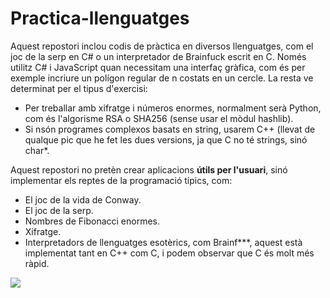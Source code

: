 # Practica-llenguatges
Aquest repostori inclou codis de pràctica en diversos llenguatges, com el joc de la serp en C# o un interpretador de Brainfuck escrit en C.
Només utilitz C# i JavaScript quan necessitam una interfaç gràfica, com és per exemple incriure un polígon regular de n costats en un cercle. La resta ve determinat per el tipus d'exercisi:
- Per treballar amb xifratge i números enormes, normalment serà Python, com és l'algorisme RSA o SHA256 (sense usar el mòdul hashlib).
- Si nsón programes complexos basats en string, usarem C++ (llevat de qualque pic que he fet les dues versions, ja que C no té strings, sinó char*.

Aquest repostori no pretèn crear aplicacions <b>útils per l'usuari</b>, sinó implementar els reptes de la programació típics, com:
- El joc de la vida de Conway.
- El joc de la serp.
- Nombres de Fibonacci enormes.
- Xifratge.
- Interpretadors de llenguatges esotèrics, com Brainf***, aquest està implementat tant en C++ com C, i podem observar que C és molt més ràpid.

<img src="http://gerry-proves-web.000webhostapp.com/GitHub%20portada.png">
